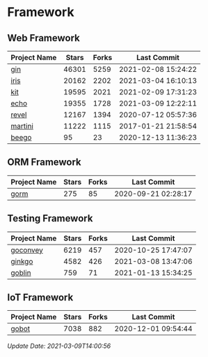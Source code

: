 # Framework

## Web Framework
| Project Name | Stars | Forks | Last Commit |
| ------------ | ----- | ----- | ----------- |
| [gin](https://github.com/gin-gonic/gin) | 46301 | 5259 | 2021-02-08 15:24:22 |
| [iris](https://github.com/kataras/iris) | 20162 | 2202 | 2021-03-04 16:10:13 |
| [kit](https://github.com/go-kit/kit) | 19595 | 2021 | 2021-02-09 17:31:23 |
| [echo](https://github.com/labstack/echo) | 19355 | 1728 | 2021-03-09 12:22:11 |
| [revel](https://github.com/revel/revel) | 12167 | 1394 | 2020-07-12 05:57:36 |
| [martini](https://github.com/go-martini/martini) | 11222 | 1115 | 2017-01-21 21:58:54 |
| [beego](https://github.com/astaxie/beego) | 95 | 23 | 2020-12-13 11:36:23 |

## ORM Framework
| Project Name | Stars | Forks | Last Commit |
| ------------ | ----- | ----- | ----------- |
| [gorm](https://github.com/jinzhu/gorm) | 275 | 85 | 2020-09-21 02:28:17 |

## Testing Framework
| Project Name | Stars | Forks | Last Commit |
| ------------ | ----- | ----- | ----------- |
| [goconvey](https://github.com/smartystreets/goconvey) | 6219 | 457 | 2020-10-25 17:47:07 |
| [ginkgo](https://github.com/onsi/ginkgo) | 4582 | 426 | 2021-03-08 13:47:06 |
| [goblin](https://github.com/franela/goblin) | 759 | 71 | 2021-01-13 15:34:25 |

## IoT Framework
| Project Name | Stars | Forks | Last Commit |
| ------------ | ----- | ----- | ----------- |
| [gobot](https://github.com/hybridgroup/gobot) | 7038 | 882 | 2020-12-01 09:54:44 |

*Update Date: 2021-03-09T14:00:56*